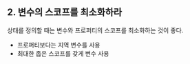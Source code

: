 ## 2. 변수의 스코프를 최소화하라
상태를 정의할 때는 변수와 프로퍼티의 스코프를 최소화하는 것이 좋다.
- 프로퍼티보다는 지역 변수를 사용
- 최대한 좁은 스코프를 갖게 변수 사용
